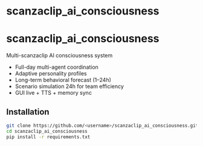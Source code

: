 # scanzaclip_ai_consciousness
# scanzaclip_ai_consciousness

Multi-scanzaclip AI consciousness system  
- Full-day multi-agent coordination  
- Adaptive personality profiles  
- Long-term behavioral forecast (1–24h)  
- Scenario simulation 24h for team efficiency  
- GUI live + TTS + memory sync  

## Installation

```bash
git clone https://github.com/<username>/scanzaclip_ai_consciousness.git
cd scanzaclip_ai_consciousness
pip install -r requirements.txt
